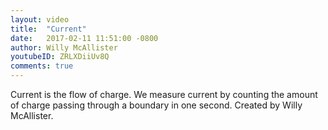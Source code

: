 ```yaml
---
layout: video
title:  "Current"
date:   2017-02-11 11:51:00 -0800
author: Willy McAllister
youtubeID: ZRLXDiiUv8Q
comments: true
---
```


Current is the flow of charge. We measure current by counting the amount of charge passing through a boundary in one second. Created by Willy McAllister.